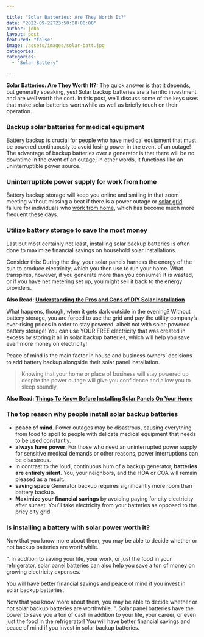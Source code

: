 ```yaml
---

title: "Solar Batteries: Are They Worth It?"
date: "2022-09-22T23:50:08+00:00"
author: john
layout: post
featured: "false"
image: /assets/images/solar-batt.jpg
categories:
categories:
  - "Solar Battery"

---
```


**Solar Batteries: Are They Worth It?:** The quick answer is that it depends, but generally speaking, yes! Solar backup batteries are a terrific investment and are well worth the cost. In this post, we’ll discuss some of the keys uses that make solar batteries worthwhile as well as briefly touch on their operation.

### **Backup solar batteries for medical equipment**

Battery backup is crucial for people who have medical equipment that must be powered continuously to avoid losing power in the event of an outage! The advantage of backup batteries over a generator is that there will be no downtime in the event of an outage; in other words, it functions like an uninterruptible power source.

### **Uninterruptible power supply for work from home**

Battery backup storage will keep you online and smiling in that zoom meeting without missing a beat if there is a power outage or [solar grid](/how-to-go-off-the-grid-with-solar/) failure for individuals who [work from home](/reasons-to-invest-in-solar-while-working-from-home/), which has become much more frequent these days.

### **Utilize battery storage to save the most money**

Last but most certainly not least, installing solar backup batteries is often done to maximize financial savings on household solar installations.

Consider this: During the day, your solar panels harness the energy of the sun to produce electricity, which you then use to run your home. What transpires, however, if you generate more than you consume? It is wasted, or if you have net metering set up, you might sell it back to the energy providers.

**Also Read: [Understanding the Pros and Cons of DIY Solar Installation](/diy-solar-installation/)**

What happens, though, when it gets dark outside in the evening? Without battery storage, you are forced to use the grid and pay the utility company’s ever-rising prices in order to stay powered. albeit not with solar-powered battery storage! You can use YOUR FREE electricity that was created in excess by storing it all in solar backup batteries, which will help you save even more money on electricity!

Peace of mind is the main factor in house and business owners’ decisions to add battery backup alongside their solar panel installation.

> Knowing that your home or place of business will stay powered up despite the power outage will give you confidence and allow you to sleep soundly.

**Also Read: [Things To Know Before Installing Solar Panels On Your Home](/things-to-know-before-installing-solar-panels-on-your-home/)**

### **The top reason why people install solar backup batteries**

- **peace of mind**. Power outages may be disastrous, causing everything from food to spoil to people with delicate medical equipment that needs to be used constantly.
- **always have power**. For those who need an uninterrupted power supply for sensitive medical demands or other reasons, power interruptions can be disastrous.
- In contrast to the loud, continuous hum of a backup generator, **batteries are entirely silent**. You, your neighbors, and the HOA or COA will remain pleased as a result.
- **saving space** Generator backup requires significantly more room than battery backup.
- **Maximize your financial savings** by avoiding paying for city electricity after sunset. You’ll take electricity from your batteries as opposed to the pricy city grid.

### **Is installing a battery with solar power worth it?**

Now that you know more about them, you may be able to decide whether or not backup batteries are worthwhile.

”. In addition to saving your life, your work, or just the food in your refrigerator, solar panel batteries can also help you save a ton of money on growing electricity expenses.

You will have better financial savings and peace of mind if you invest in solar backup batteries.

Now that you know more about them, you may be able to decide whether or not solar backup batteries are worthwhile. ”. Solar panel batteries have the power to save you a ton of cash in addition to your life, your career, or even just the food in the refrigerator! You will have better financial savings and peace of mind if you invest in solar backup batteries.

